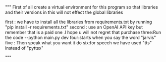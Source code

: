 """
First of all create a virtual environment for this program so that libraries and their versions in this will not effect the global libraries

first : we have to install all the libraries from requirements.txt by running "pip install -r requirements.txt"
second : use an OpenAI API key but remember that is a paid one .I hope u will not regret that purchase
three:Run the code --python main.py dev
four:starts when you say the word "jarvis"
five : Then speak what you want it do 
six:for speech we have used "tts" instead of "pyttsx"


"""
